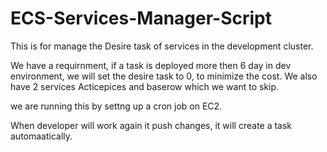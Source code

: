 # ECS-Services-Manager-Script

This is for manage the Desire task of services in the development cluster.

We have a requirnment, if a task is deployed more then 6 day in dev environment, we will set the desire task to 0, to minimize the cost.
We also have 2 services Acticepices and baserow which we want to skip.

we are running this by settng up a cron job on EC2.

When developer will work again it push changes, it will create a task automaatically.
